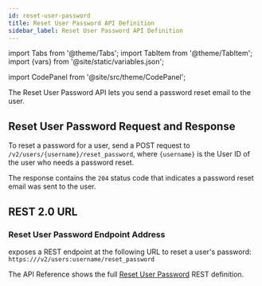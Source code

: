 ```yaml
---
id: reset-user-password
title: Reset User Password API Definition
sidebar_label: Reset User Password API Definition
---
```


import Tabs from '@theme/Tabs';
import TabItem from '@theme/TabItem';
import {vars} from '@site/static/variables.json';

import CodePanel from '@site/src/theme/CodePanel';


The Reset User Password API lets you send a password reset email to the user.

## Reset User Password Request and Response

To reset a password for a user, send a POST request to `/v2/users/{username}/reset_password`,
where `{username}` is the User ID of the user who needs a password reset.

The response contains the `204` status code that indicates a password reset
email was sent to the user.

## REST 2.0 URL

### Reset User Password Endpoint Address

<Config v="names.product"/> exposes a REST endpoint at the following URL
to reset a user's password:
<code>https://<Config v="domains.rest.indexing"/>/v2/users:username/reset_password</code>

The API Reference shows the full [Reset User Password](/docs/rest-api/reset-user-password) REST definition.
